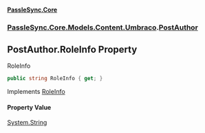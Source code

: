 #### [PassleSync.Core](index.md 'index')
### [PassleSync.Core.Models.Content.Umbraco](PassleSync.Core.Models.Content.Umbraco.md 'PassleSync.Core.Models.Content.Umbraco').[PostAuthor](PassleSync.Core.Models.Content.Umbraco.PostAuthor.md 'PassleSync.Core.Models.Content.Umbraco.PostAuthor')

## PostAuthor.RoleInfo Property

RoleInfo

```csharp
public string RoleInfo { get; }
```

Implements [RoleInfo](https://docs.microsoft.com/en-us/dotnet/api/PassleSync.Core.API.Models.IBasicAuthorDetails.RoleInfo 'PassleSync.Core.API.Models.IBasicAuthorDetails.RoleInfo')

#### Property Value
[System.String](https://docs.microsoft.com/en-us/dotnet/api/System.String 'System.String')